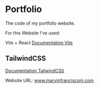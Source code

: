 # Portfolio
The code of my portfolio website.

For this Website I've used:

 Vite + React
[Documentation Vite](https://vitejs.dev/guide/)

## TailwindCSS
[Documentation TailwindCSS](https://tailwindcss.com/docs/installation)

Website URL:
www.marvinfrancisconi.com
